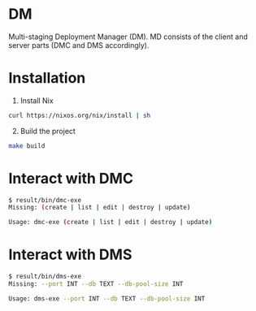 # DM

Multi-staging Deployment Manager (DM). MD consists of the client and server parts (DMC and DMS  accordingly).

# Installation

1. Install Nix

```bash
curl https://nixos.org/nix/install | sh
```

2. Build the project

```bash
make build
```

# Interact with DMC

```bash
$ result/bin/dmc-exe
Missing: (create | list | edit | destroy | update)

Usage: dmc-exe (create | list | edit | destroy | update)
```

# Interact with DMS

```bash
$ result/bin/dms-exe
Missing: --port INT --db TEXT --db-pool-size INT

Usage: dms-exe --port INT --db TEXT --db-pool-size INT
```
